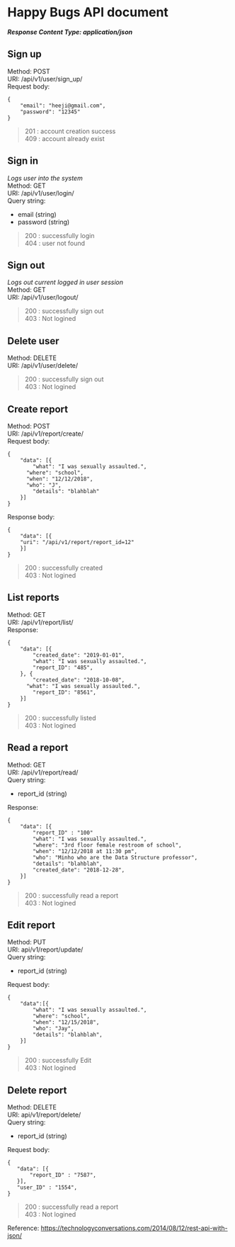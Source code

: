 # Happy Bugs API document
***Response Content Type: application/json***

## Sign up
Method: POST   
URI: /api/v1/user/sign_up/  
Request body:
```
{    
    "email": "heeji@gmail.com",
    "password": "12345"
}
```
> 201 : account creation success  
> 409 : account already exist

## Sign in
*Logs user into the system*  
Method: GET  
URI: /api/v1/user/login/    
Query string:  
- email (string)  
- password (string)  
> 200 : successfully login  
> 404 : user not found  

## Sign out
*Logs out current logged in user session*  
Method: GET  
URI: /api/v1/user/logout/
> 200 : successfully sign out  
> 403 : Not logined  

## Delete user
Method: DELETE  
URI: /api/v1/user/delete/    
> 200 : successfully sign out  
> 403 : Not logined  

## Create report
Method: POST  
URI:  /api/v1/report/create/  
Request body:  
```
{
    "data": [{
        "what": "I was sexually assaulted.",
	  "where": "school",
	  "when": "12/12/2018",
	  "who": "J",
        "details": "blahblah"
    }]
}
```
Response body:
```
{
    "data": [{
	"uri": "/api/v1/report/report_id=12"
    }]
}
```
> 200 : successfully created  
> 403 : Not logined  

## List reports
Method: GET  
URI: /api/v1/report/list/  
Response:
```
{
    "data": [{
        "created_date": "2019-01-01",
        "what": "I was sexually assaulted.",
        "report_ID": "485",
    }, {
        "created_date": "2018-10-08",
	  "what": "I was sexually assaulted.",
        "report_ID": "8561",
    }]
}
```
> 200 : successfully listed  
> 403 : Not logined   

## Read a report
Method: GET  
URI: /api/v1/report/read/    
Query string:
- report_id (string)

Response:
```
{
    "data": [{
        "report_ID" : "100"
        "what": "I was sexually assaulted.",
        "where": "3rd floor female restroom of school",
        "when": "12/12/2018 at 11:30 pm",
        "who": "Minho who are the Data Structure professor",
        "details": "blahblah",
        "created_date": "2018-12-28",
    }]
}
```
> 200 : successfully read a report  
> 403 : Not logined  

## Edit report 
Method: PUT  
URI: api/v1/report/update/   
Query string:
- report_id (string)

Request body: 
```
{
    "data":[{
        "what": "I was sexually assaulted.",
        "where": "school",
        "when": "12/15/2018",
        "who": "Jay",
        "details": "blahblah",
    }]
}
```
> 200 : successfully Edit  
> 403 : Not logined  

## Delete report
Method: DELETE  
URI: api/v1/report/delete/   
Query string:
- report_id (string)

Request body:
```
{
   "data": [{
       "report_ID" : "7587",
   }],
   "user_ID" : "1554", 
}
```
> 200 : successfully read a report  
> 403 : Not logined  


Reference: https://technologyconversations.com/2014/08/12/rest-api-with-json/
